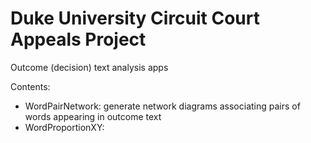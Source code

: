 # Duke University Circuit Court Appeals Project

Outcome (decision) text analysis apps

Contents:
<ul>
  <li>WordPairNetwork: generate network diagrams associating pairs of words appearing in outcome text</li>
  <li>WordProportionXY:</li>
</ul>

